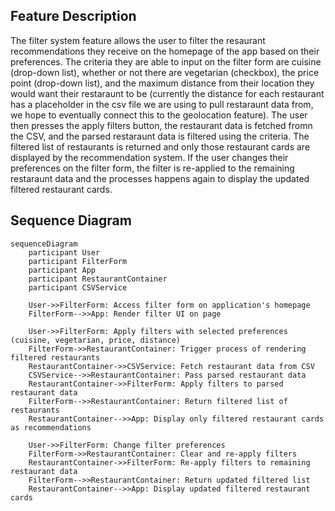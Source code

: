 ## Feature Description
The filter system feature allows the user to filter the resaurant recommendations they receive on the homepage of the app based on their preferences. The criteria they are able to input on the filter form are cuisine (drop-down list), whether or not there are vegetarian (checkbox), the price point (drop-down list), and the maximum distance from their location they would want their restaraunt to be  (currently the distance for each restaurant has a placeholder in the csv file we are using to pull restaraunt data from, we hope to eventually connect this to the geolocation feature). The user then presses the apply filters button, the restaurant data is fetched fromn the CSV, and the parsed restaraunt data is filtered using the criteria. The filtered list of restaurants is returned and only those restaurant cards are displayed by the recommendation system. If the user changes their preferences on the filter form, the filter is re-applied to the remaining restaraunt data and the processes happens again to display the updated filtered restaurant cards.

## Sequence Diagram
``` mermaid
sequenceDiagram
    participant User
    participant FilterForm
    participant App
    participant RestaurantContainer
    participant CSVService

    User->>FilterForm: Access filter form on application's homepage
    FilterForm-->>App: Render filter UI on page
    
    User->>FilterForm: Apply filters with selected preferences (cuisine, vegetarian, price, distance)
    FilterForm->>RestaurantContainer: Trigger process of rendering filtered restaurants 
    RestaurantContainer->>CSVService: Fetch restaurant data from CSV
    CSVService-->>RestaurantContainer: Pass parsed restaurant data
    RestaurantContainer->>FilterForm: Apply filters to parsed restaurant data
    FilterForm-->>RestaurantContainer: Return filtered list of restaurants
    RestaurantContainer-->>App: Display only filtered restaurant cards as recommendations
    
    User->>FilterForm: Change filter preferences
    FilterForm->>RestaurantContainer: Clear and re-apply filters
    RestaurantContainer->>FilterForm: Re-apply filters to remaining restaurant data
    FilterForm-->>RestaurantContainer: Return updated filtered list
    RestaurantContainer-->>App: Display updated filtered restaurant cards
```
